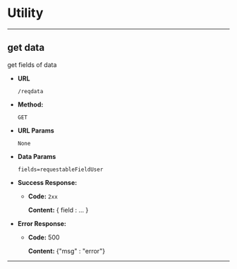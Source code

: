 # **Utility**

---
## get data 
get fields of data

* **URL**

  `/reqdata` 

* **Method:**

  `GET`

*  **URL Params**

    `None`

* **Data Params**

    `fields=requestableFieldUser`

* **Success Response:**

  * **Code:** `2xx`

    **Content:**
		{ field : ... }

* **Error Response:**

  * **Code:** 500

    **Content:**
    {"msg" : "error"}

---

